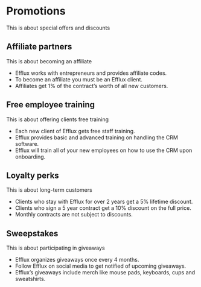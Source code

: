 # Promotions

This is about special offers and discounts

## Affiliate partners

This is about becoming an affiliate

- Efflux works with entrepreneurs and provides affiliate codes.
- To become an affiliate you must be an Efflux client.
- Affiliates get 1% of the contract’s worth of all new customers.

## Free employee training

This is about offering clients free training

- Each new client of Efflux gets free staff training.
- Efflux provides basic and advanced training on handling the CRM software.
- Efflux will train all of your new employees on how to use the CRM upon onboarding.

## Loyalty perks

This is about long-term customers

- Clients who stay with Efflux for over 2 years get a 5% lifetime discount.
- Clients who sign a 5 year contract get a 10% discount on the full price.
- Monthly contracts are not subject to discounts.

## Sweepstakes

This is about participating in giveaways

- Efflux organizes giveaways once every 4 months.
- Follow Efflux on social media to get notified of upcoming giveaways.
- Efflux’s giveaways include merch like mouse pads, keyboards, cups and sweatshirts.